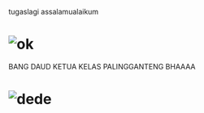tugaslagi
assalamualaikum
# ![ok](https://user-images.githubusercontent.com/46733453/52414959-4ea29c80-2b18-11e9-813f-3638d84330b5.jpg)
BANG DAUD KETUA KELAS PALINGGANTENG BHAAAA
# ![dede](https://user-images.githubusercontent.com/46733453/52415326-4434d280-2b19-11e9-8d63-d4ab0d87ec67.jpg)

